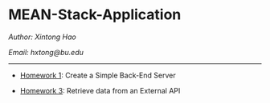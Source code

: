 # MEAN-Stack-Application

_Author: Xintong Hao_

_Email: hxtong@bu.edu_

---

* [Homework 1](https://github.com/XintongHao/MEAN-Stack-Application/tree/master/SimpleServer): Create a Simple Back-End Server

* [Homework 3](https://github.com/XintongHao/MEAN-Stack-Application/tree/master/API): Retrieve data from an External API